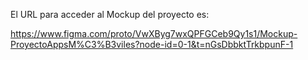 El URL para acceder al Mockup del proyecto es: 

https://www.figma.com/proto/VwXByg7wxQPFGCeb9Qy1s1/Mockup-ProyectoAppsM%C3%B3viles?node-id=0-1&t=nGsDbbktTrkbpunF-1